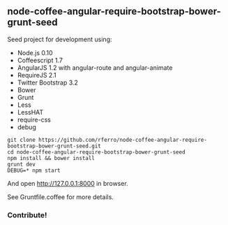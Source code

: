 
## node-coffee-angular-require-bootstrap-bower-grunt-seed #

Seed project for development using:

 - Node.js 0.10
 - Coffeescript 1.7
 - AngularJS 1.2 with angular-route and angular-animate
 - RequireJS 2.1
 - Twitter Bootstrap 3.2
 - Bower
 - Grunt
 - Less
 - LessHAT
 - require-css
 - debug

```
git clone https://github.com/rferro/node-coffee-angular-require-bootstrap-bower-grunt-seed.git
cd node-coffee-angular-require-bootstrap-bower-grunt-seed
npm install && bower install
grunt dev
DEBUG=* npm start
```
And open http://127.0.0.1:8000 in browser.

See Gruntfile.coffee for more details.

### Contribute!
